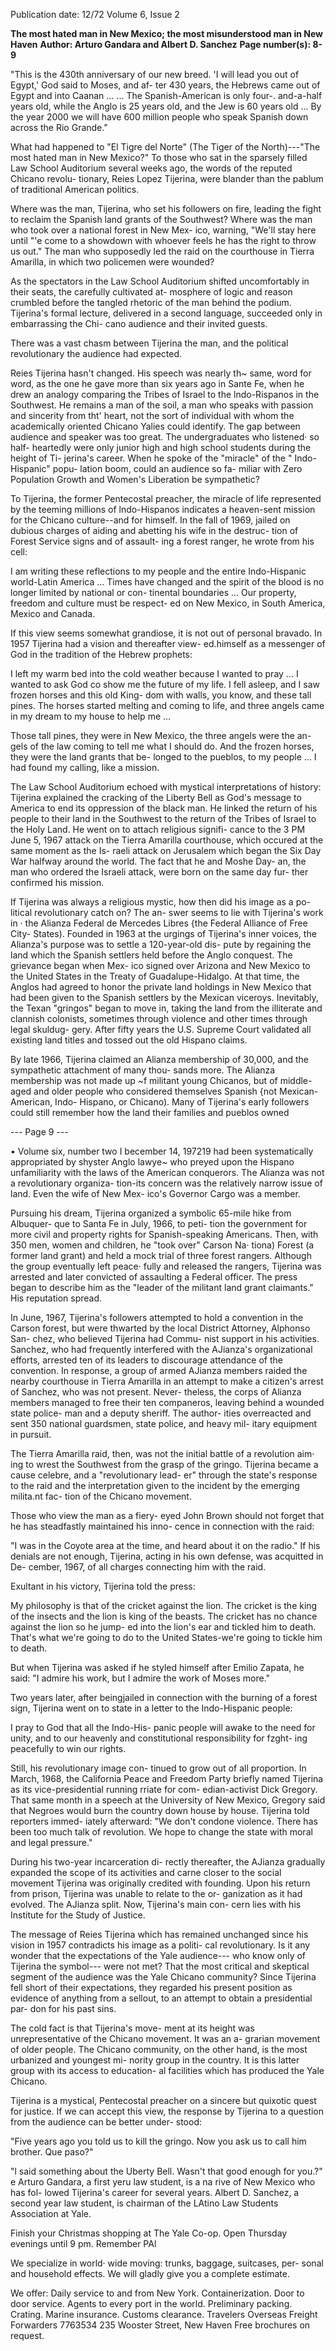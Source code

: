 Publication date: 12/72
Volume 6, Issue 2

**The most hated man in New Mexico; the most misunderstood man in New Haven**
**Author: Arturo Gandara and Albert D. Sanchez**
**Page number(s): 8-9**

"This is the 430th anniversary of our 
new breed. 'I will lead you out of 
Egypt,' God said to Moses, and af-
ter 430 years, the Hebrews came out 
of Egypt and into Caanan ... 
... The Spanish-American is only four-. 
and-a-half years old, while the Anglo 
is 25 years old, and the Jew is 60 
years old ... By the year 2000 we will 
have 600 million people who speak 
Spanish down across the Rio 
Grande." 

What had happened to "El Tigre del 
Norte" (The Tiger of the North)---"The 
most hated man in New Mexico?" To 
those who sat in the sparsely filled Law 
School Auditorium several weeks ago, 
the words of the reputed Chicano revolu-
tionary, Reies Lopez Tijerina, were 
blander than the pablum of traditional 
American politics. 

Where was the man, Tijerina, who set 
his followers on fire, leading the fight to 
reclaim the Spanish land grants of the 
Southwest? Where was the man who 
took over a national forest in New Mex-
ico, warning, "We'll stay here until "'e 
come to a showdown with whoever feels 
he has the right to throw us out." The 
man who supposedly led the raid on the 
courthouse in Tierra Amarilla, in which 
two policemen were wounded? 

As the spectators in the Law School 
Auditorium shifted uncomfortably in 
their seats, the carefully cultivated at-
mosphere of logic and reason crumbled 
before the tangled rhetoric of the man 
behind the podium. Tijerina's formal 
lecture, delivered in a second language, 
succeeded only in embarrassing the Chi-
cano audience and their invited guests. 

There was a vast chasm between Tijerina 
the man, and the political revolutionary 
the audience had expected. 

Reies Tijerina hasn't changed. His 
speech was nearly th~ same, word for 
word, as the one he gave more than six 
years ago in Sante Fe, when he drew an 
analogy comparing the Tribes of Israel 
to the lndo-Rispanos in the Southwest. 
He remains a man of the soil, a man who 
speaks with passion and sincerity from 
tht' heart, not the sort of individual with 
whom the academically oriented Chicano 
Yalies could identify. The gap between 
audience and speaker was too great. The 
undergraduates who listened· so half-
heartedly were only junior high and high 
school students during the height of Ti-
jerina's career. When he spoke of the 
"miracle" of the " Indo-Hispanic" popu-
lation boom, could an audience so fa-
miliar with Zero Population Growth and 
Women's Liberation be sympathetic? 

To Tijerina, the former Pentecostal 
preacher, the miracle of life represented 
by the teeming millions of lndo-Hispanos 
indicates a heaven-sent mission for the 
Chicano culture--and for himself. In the 
fall of 1969, jailed on dubious charges of 
aiding and abetting his wife in the destruc-
tion of Forest Service signs and of assault-
ing a forest ranger, he wrote from his 
cell: 

I am writing these reflections to my 
people and the entire Indo-Hispanic 
world-Latin America ... Times have 
changed and the spirit of the blood 
is no longer limited by national or con-
tinental boundaries ... Our property, 
freedom and culture must be respect-
ed on New Mexico, in South America, 
Mexico and Canada. 

If this view seems somewhat grandiose, 
it is not out of personal bravado. In 1957 
Tijerina had a vision and thereafter view-
ed.himself as a messenger of God in the 
tradition of the Hebrew prophets: 

I left my warm bed into the cold 
weather because I wanted to pray ... 
I wanted to ask God co show me the 
future of my life. I fell asleep, and I 
saw frozen horses and this old King-
dom with walls, you know, and these 
tall pines. The horses started melting 
and coming to life, and three angels 
came in my dream to my house to 
help me ... 

Those tall pines, they were in New 
Mexico, the three angels were the an-
gels of the law coming to tell me what 
I should do. And the frozen horses, 
they were the land grants that be-
longed to the pueblos, to my people ... 
I had found my calling, like a mission. 

The Law School Auditorium echoed 
with mystical interpretations of history: 
Tijerina explained the cracking of the 
Liberty Bell as God's message to America 
to end its oppression of the black man. 
He linked the return of his people to their 
land in the Southwest to the return of 
the Tribes of Israel to the Holy Land. 
He went on to attach religious signifi-
cance to the 3 PM June 5, 1967 attack 
on the Tierra Amarilla courthouse, which 
occured at the same moment as the Is-
raeli attack on Jerusalem which began 
the Six Day War halfway around the 
world. The fact that he and Moshe Day-
an, the man who ordered the Israeli 
attack, were born on the same day fur-
ther confirmed his mission. 

If Tijerina was always a religious 
mystic, how then did his image as a po-
litical revolutionary catch on? The an-
swer seems to lie with Tijerina's work in 
· the Alianza Federal de Mercedes Libres 
{the Federal Alliance of Free City-
States). Founded in 1963 at the urgings 
of Tijerina's inner voices, the Alianza's 
purpose was to settle a 120-year-old dis-
pute by regaining the land which the 
Spanish settlers held before the Anglo 
conquest. The grievance began when Mex-
ico signed over Arizona and New Mexico 
to the United States in the Treaty of 
Guadalupe-Hidalgo. At that time, the 
Anglos had agreed to honor the private 
land holdings in New Mexico that had 
been given to the Spanish settlers by the 
Mexican viceroys. Inevitably, the Texan 
"gringos" began to move in, taking the 
land from the illiterate and clannish 
colonists, sometimes through violence 
and other times through legal skuldug-
gery. After fifty years the U.S. Supreme 
Court validated all existing land titles and 
tossed out the old Hispano claims. 

By late 1966, Tijerina claimed an 
Alianza membership of 30,000, and the 
sympathetic attachment of many thou-
sands more. The Alianza membership 
was not made up ~f militant young 
Chicanos, but of middle-aged and older 
people who considered themselves 
Spanish {not Mexican-American, Indo-
Hispano, or Chicano). Many of Tijerina's 
early followers could still remember how 
the land their families and pueblos owned 


--- Page 9 ---

• 
Volume six, number two I becember 14, 197219 
had been systematically appropriated by 
shyster Anglo lawye~ who preyed upon 
the Hispano unfamiliarity with the laws 
of the American conquerors. The 
Alianza was not a revolutionary organiza-
tion-its concern was the relatively narrow 
issue of land. Even the wife of New Mex-
ico's Governor Cargo was a member. 

Pursuing his dream, Tijerina organized 
a symbolic 65-mile hike from Albuquer-
que to Santa Fe in July, 1966, to peti-
tion the government for more civil and 
property rights for Spanish-speaking 
Americans. Then, with 350 men, women 
and children, he "took over" Carson Na· 
tiona) Forest (a former land grant) and 
held a mock trial of three forest rangers. 
Although the group eventually left peace· 
fully and released the rangers, Tijerina 
was arrested and later convicted of 
assaulting a Federal officer. The press 
began to describe him as the "leader of 
the militant land grant claimants." His 
reputation spread. 

In June, 1967, Tijerina's followers 
attempted to hold a convention in the 
Carson forest, but were thwarted by the 
local District Attorney, Alphonso San-
chez, who believed Tijerina had Commu-
nist support in his activities. Sanchez, 
who had frequently interfered with the 
AJianza's organizational efforts, arrested 
ten of its leaders to discourage attendance 
of the convention. In response, a group 
of armed AJianza members raided the 
nearby courthouse in Tierra Amarilla in 
an attempt to make a citizen's arrest of 
Sanchez, who was not present. Never-
theless, the corps of Alianza members 
managed to free their ten companeros, 
leaving behind a wounded state police-
man and a deputy sheriff. The author-
ities overreacted and sent 350 national 
guardsmen, state police, and heavy mil-
itary equipment in pursuit. 

The Tierra Amarilla raid, then, was 
not the initial battle of a revolution aim· 
ing to wrest the Southwest from the 
grasp of the gringo. Tijerina became a 
cause celebre, and a "revolutionary lead-
er" through the state's response to the 
raid and the interpretation given to the 
incident by the emerging milita.nt fac-
tion of the Chicano movement. 

Those who view the man as a fiery-
eyed John Brown should not forget that 
he has steadfastly maintained his inno-
cence in connection with the raid: 

"I was in the Coyote area at the time, 
and heard about it on the radio." If his 
denials are not enough, Tijerina, acting 
in his own defense, was acquitted in De-
cember, 1967, of all charges connecting 
him with the raid. 

Exultant in his victory, Tijerina told 
the press: 

My philosophy is that of the cricket 
against the lion. The cricket is the 
king of the insects and the lion is 
king of the beasts. The cricket has 
no chance against the lion so he jump-
ed into the lion's ear and tickled him 
to death. That's what we're going to 
do to the United States-we're going 
to tickle him to death. 

But when Tijerina was asked if he styled 
himself after Emilio Zapata, he said: "I 
admire his work, but I admire the work 
of Moses more." 

Two years later, after beingjailed in 
connection with the burning of a forest 
sign, Tijerina went on to state in a letter 
to the Indo-Hispanic people: 

I pray to God that all the Indo-His-
panic people will awake to the need 
for unity, and to our heavenly and 
constitutional responsibility for fzght-
ing peacefully to win our rights. 

Still, his revolutionary image con-
tinued to grow out of all proportion. In 
March, 1968, the California Peace and 
Freedom Party briefly named Tijerina as 
its vice-presidential running rriate for com-
edian-activist Dick Gregory. That same 
month in a speech at the University of 
New Mexico, Gregory said that Negroes 
would burn the country down house by 
house. Tijerina told reporters immed-
iately afterward: "We don't condone 
violence. There has been too much talk 
of revolution. We hope to change the 
state with moral and legal pressure." 

During his two-year incarceration di-
rectly thereafter, the AJianza gradually 
expanded the scope of its activities and 
carne closer to the social movement 
Tijerina was originally credited with 
founding. Upon his return from prison, 
Tijerina was unable to relate to the or-
ganization as it had evolved. The 
AJianza split. Now, Tijerina's main con-
cern lies with his Institute for the Study 
of Justice. 

The message of Reies Tijerina which 
has remained unchanged since his vision 
in 1957 contradicts his image as a politi-
cal revolutionary. Is it any wonder that 
the expectations of the Yale audience---
who know only of Tijerina the symbol---
were not met? That the most critical 
and skeptical segment of the audience 
was the Yale Chicano community? Since 
Tijerina fell short of their expectations, 
they regarded his present position as 
evidence of anything from a sellout, to 
an attempt to obtain a presidential par-
don for his past sins. 

The cold fact is that Tijerina's move-
ment at its height was unrepresentative 
of the Chicano movement. It was an a-
grarian movement of older people. The 
Chicano community, on the other hand, 
is the most urbanized and youngest mi-
nority group in the country. It is this 
latter group with its access to education-
al facilities which has produced the Yale 
Chicano. 

Tijerina is a mystical, Pentecostal 
preacher on a sincere but quixotic quest 
for justice. If we can accept this view, 
the response by Tijerina to a question 
from the audience can be better under-
stood: 

"Five years ago you told us to kill the 
gringo. Now you ask us to call him 
brother. Que paso?" 

"l said something about the Uberty 
Bell. Wasn't that good enough for 
you.?" e 
Arturo Gandara, a first yeru law student, 
is a na rive of New Mexico who has fol-
lowed Tijerina's career for several years. 
Albert D. Sanchez, a second year law 
student, is chairman of the LAtino Law 
Students Association at Yale. 

Finish your Christmas shopping at The Yale Co-op. 
Open Thursday evenings until 9 pm. Remember PAl

We specialize in world· 
wide moving: trunks, 
baggage, suitcases, per-
sonal and household 
effects. We will gladly 
give you a complete 
estimate. 

We offer: 
Daily service to and 
from New York. 
Containerization. 
Door to door service. 
Agents to every port in 
the world. 
Preliminary packing. 
Crating. 
Marine insurance. 
Customs clearance. 
Travelers 
Overseas 
Freight 
Forwarders 
7763534 
235 Wooster Street, New Haven 
Free brochures on request.